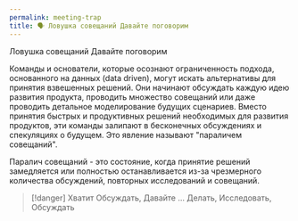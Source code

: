 ```yaml
---
permalink: meeting-trap
title: 🗣️ Ловушка совещаний Давайте поговорим
---
```


Ловушка совещаний Давайте поговорим 

Команды и основатели, которые осознают ограниченность подхода, основанного на данных (data driven), могут искать альтернативы для принятия взвешенных решений. Они начинают обсуждать каждую идею развития продукта, проводить множество совещаний или даже  проводить детальное моделирование будущих сценариев. Вместо принятия быстрых и продуктивных решений необходимых для развития продуктов, эти команды залипают в бесконечных обсуждениях и спекуляциях о будущем. Это явление называют "параличем совещаний".

Паралич совещаний - это состояние, когда принятие решений замедляется или полностью останавливается из-за чрезмерного количества обсуждений, повторных исследований  и совещаний. 

 > 
 > \[!danger\] Хватит Обсуждать, Давайте ...
 > Делать, Исследовать, Обсуждать

